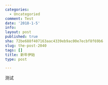 ```yaml
---
categories:
  - Uncategoried
comment: Test
date: '2018-1-5'
info: 
layout: post
published: true
sha: 72be688f407163aac4339eb9ac00e7ecbf8f69b6
slug: the-post-2040
tags: []
title: 新年伊始
type: post

---
```

测试
